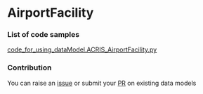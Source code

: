 # AirportFacility

### List of code samples 

<!-- 50-List of code -->

<!-- [code entry](link) -->
[code_for_using_dataModel.ACRIS_AirportFacility.py](https://github.com/smart-data-models/dataModel.ACRIS/blob/master/AirportFacility/code/code_for_using_dataModel.ACRIS_AirportFacility.py)


<!-- /50-List of code -->

### Contribution
You can raise an [issue](https://github.com/smart-data-models/dataModel.ACRIS/issues) or submit your [PR](https://github.com/smart-data-models/dataModel.ACRIS/pulls) on existing data models
